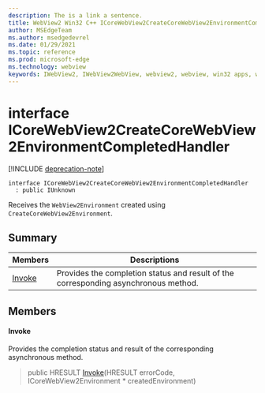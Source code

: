 ```yaml
---
description: The is a link a sentence.
title: WebView2 Win32 C++ ICoreWebView2CreateCoreWebView2EnvironmentCompletedHandler
author: MSEdgeTeam
ms.author: msedgedevrel
ms.date: 01/29/2021
ms.topic: reference
ms.prod: microsoft-edge
ms.technology: webview
keywords: IWebView2, IWebView2WebView, webview2, webview, win32 apps, win32, edge, ICoreWebView2, ICoreWebView2Controller, browser control, edge html, ICoreWebView2CreateCoreWebView2EnvironmentCompletedHandler
---
```


# interface ICoreWebView2CreateCoreWebView2EnvironmentCompletedHandler

[!INCLUDE [deprecation-note](../includes/deprecation-note.md)]

```
interface ICoreWebView2CreateCoreWebView2EnvironmentCompletedHandler
  : public IUnknown
```

Receives the `WebView2Environment` created using `CreateCoreWebView2Environment`.

## Summary

 Members                        | Descriptions
--------------------------------|---------------------------------------------
[Invoke](#invoke) | Provides the completion status and result of the corresponding asynchronous method.

## Members

#### Invoke

Provides the completion status and result of the corresponding asynchronous method.

> public HRESULT [Invoke](#invoke)(HRESULT errorCode, ICoreWebView2Environment * createdEnvironment)

